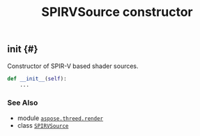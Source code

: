 ﻿---
title: SPIRVSource constructor
second_title: Aspose.3D for Python via .NET API References
description: 
type: docs
weight: 10
url: /aspose.threed.render/spirvsource/__init__/
is_root: false
---

## __init__ {#}

Constructor of SPIR-V based shader sources.



```python
def __init__(self):
    ...
```





### See Also
* module [`aspose.threed.render`](../../)
* class [`SPIRVSource`](/3d/python-net/aspose.threed.render/spirvsource)
